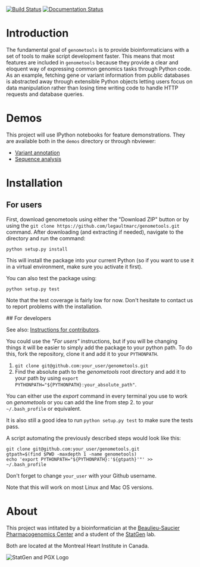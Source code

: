 [![Build Status](https://travis-ci.org/legaultmarc/genometools.svg?branch=master)](https://travis-ci.org/legaultmarc/genometools)
[![Documentation Status](https://readthedocs.org/projects/genometools/badge/?version=latest)](https://readthedocs.org/projects/genometools/?badge=latest)

# Introduction

The fundamental goal of ``genometools`` is to provide bioinformaticians with a
set of tools to make script development faster. This means that most features
are included in ``genometools`` because they provide a clear and eloquent way
of expressing common genomics tasks through Python code. As an example,
fetching gene or variant information from public databases is abstracted away
through extensible Python objects letting users focus on data manipulation
rather than losing time writing code to handle HTTP requests and database
queries. 

# Demos

This project will use IPython notebooks for feature demonstrations. They are
available both in the `demos` directory or through nbviewer:

- [Variant annotation](http://nbviewer.ipython.org/github/legaultmarc/genometools/blob/master/demos/Variant%20Annotation.ipynb)
- [Sequence analysis](http://nbviewer.ipython.org/github/legaultmarc/genometools/blob/master/demos/Sequence%20analysis.ipynb)

# Installation
## For users

First, download genometools using either the "Download ZIP" button or by using 
the ``git clone https://github.com/legaultmarc/genometools.git`` command.
After downloading (and extracting if needed), navigate to the directory and
run the command:

```shell
python setup.py install
```

This will install the package into your current Python (so if you want to use
it in a virtual environment, make sure you activate it first).

You can also test the package using:

```shell
python setup.py test
```

Note that the test coverage is fairly low for now. Don't hesitate to contact us
to report problems with the installation.

<a name="devs_install">
## For developers

See also: [Instructions for contributors](CONTRIBUTING.markdown).

You could use the _"For users"_ instructions, but if you will be changing
things it will be easier to simply add the package to your python path. To
do this, fork the repository, clone it and add it to your `PYTHONPATH`.

1. ``git clone git@github.com:your_user/genometools.git``
2. Find the absolute path to the _genometools_ root directory and add it to your
   path by using ``export PYTHONPATH="${PYTHONPATH}:your_absolute_path"``.

You can either use the _export_ command in every terminal you use to work on
_genometools_ or you can add the line from step 2. to your `~/.bash_profile` or
equivalent.

It is also still a good idea to run ``python setup.py test`` to make sure the
tests pass.

A script automating the previously described steps would look like this:

```shell
git clone git@github.com:your_user/genometools.git
gtpath=$(find $PWD -maxdepth 1 -name genometools)
echo 'export PYTHONPATH="${PYTHONPATH}:'${gtpath}'"' >> ~/.bash_profile
```

Don't forget to change `your_user` with your Github username.

Note that this will work on most Linux and Mac OS versions.

# About

This project was intitated by a bioinformatician at the 
[Beaulieu-Saucier Pharmacogenomics Center](http://www.pharmacogenomics.ca/) and 
a student of the [StatGen](http://statgen.org/) lab.

Both are located at the Montreal Heart Institute in Canada.

![StatGen and PGX Logo](https://raw.github.com/legaultmarc/genometools/master/docs/_static/logo_statgen_pgx.png)

